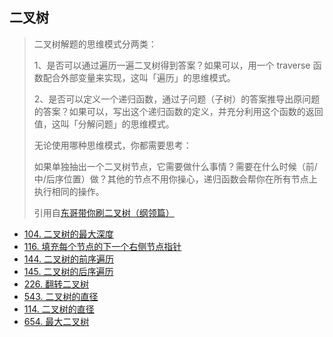 ## 二叉树

> 二叉树解题的思维模式分两类：
> 
> 1、是否可以通过遍历一遍二叉树得到答案？如果可以，用一个 traverse 函数配合外部变量来实现，这叫「遍历」的思维模式。
> 
> 2、是否可以定义一个递归函数，通过子问题（子树）的答案推导出原问题的答案？如果可以，写出这个递归函数的定义，并充分利用这个函数的返回值，这叫「分解问题」的思维模式。
> 
> 无论使用哪种思维模式，你都需要思考：
>
> 如果单独抽出一个二叉树节点，它需要做什么事情？需要在什么时候（前/中/后序位置）做？其他的节点不用你操心，递归函数会帮你在所有节点上执行相同的操作。
>
> 引用自[东哥带你刷二叉树（纲领篇）](https://labuladong.github.io/algo/1/6/)


- [104. 二叉树的最大深度](https://github.com/gooohlan/leetcode/blob/master/BinaryTree/104.go)
- [116. 填充每个节点的下一个右侧节点指针](https://github.com/gooohlan/leetcode/blob/master/BinaryTree/116.go)
- [144. 二叉树的前序遍历](https://github.com/gooohlan/leetcode/blob/master/BinaryTree/144.go)
- [145. 二叉树的后序遍历](https://github.com/gooohlan/leetcode/blob/master/BinaryTree/145.go)
- [226. 翻转二叉树](https://github.com/gooohlan/leetcode/blob/master/BinaryTree/226.go)
- [543. 二叉树的直径](https://github.com/gooohlan/leetcode/blob/master/BinaryTree/543.go)
- [114. 二叉树的直径](https://github.com/gooohlan/leetcode/blob/master/BinaryTree/114.go)
- [654. 最大二叉树](https://github.com/gooohlan/leetcode/blob/master/BinaryTree/654.go)